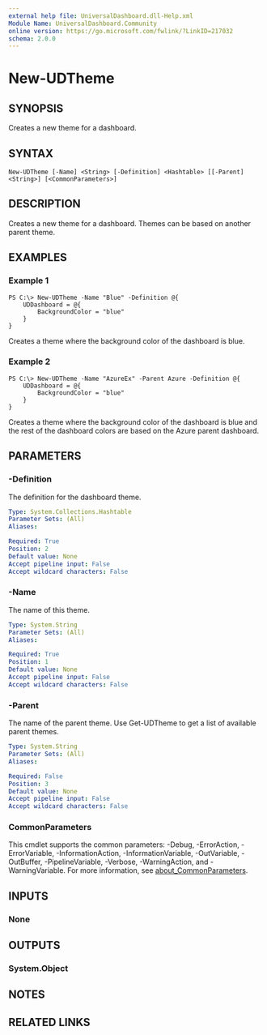 ```yaml
---
external help file: UniversalDashboard.dll-Help.xml
Module Name: UniversalDashboard.Community
online version: https://go.microsoft.com/fwlink/?LinkID=217032
schema: 2.0.0
---
```


# New-UDTheme

## SYNOPSIS
Creates a new theme for a dashboard.

## SYNTAX

```
New-UDTheme [-Name] <String> [-Definition] <Hashtable> [[-Parent] <String>] [<CommonParameters>]
```

## DESCRIPTION
Creates a new theme for a dashboard.
Themes can be based on another parent theme.

## EXAMPLES

### Example 1
```
PS C:\> New-UDTheme -Name "Blue" -Definition @{
    UDDashboard = @{
        BackgroundColor = "blue"
    }
}
```

Creates a theme where the background color of the dashboard is blue.

### Example 2
```
PS C:\> New-UDTheme -Name "AzureEx" -Parent Azure -Definition @{
    UDDashboard = @{
        BackgroundColor = "blue"
    }
}
```

Creates a theme where the background color of the dashboard is blue and the rest of the dashboard colors are based on the Azure parent dashboard.

## PARAMETERS

### -Definition
The definition for the dashboard theme.

```yaml
Type: System.Collections.Hashtable
Parameter Sets: (All)
Aliases:

Required: True
Position: 2
Default value: None
Accept pipeline input: False
Accept wildcard characters: False
```

### -Name
The name of this theme.

```yaml
Type: System.String
Parameter Sets: (All)
Aliases:

Required: True
Position: 1
Default value: None
Accept pipeline input: False
Accept wildcard characters: False
```

### -Parent
The name of the parent theme.
Use Get-UDTheme to get a list of available parent themes.

```yaml
Type: System.String
Parameter Sets: (All)
Aliases:

Required: False
Position: 3
Default value: None
Accept pipeline input: False
Accept wildcard characters: False
```

### CommonParameters
This cmdlet supports the common parameters: -Debug, -ErrorAction, -ErrorVariable, -InformationAction, -InformationVariable, -OutVariable, -OutBuffer, -PipelineVariable, -Verbose, -WarningAction, and -WarningVariable. For more information, see [about_CommonParameters](http://go.microsoft.com/fwlink/?LinkID=113216).

## INPUTS

### None
## OUTPUTS

### System.Object
## NOTES

## RELATED LINKS
